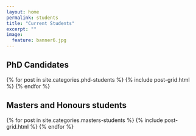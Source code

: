 ```yaml
---
layout: home
permalink: students
title: "Current Students"
excerpt: ""
image:
  feature: banner6.jpg
---
```

<h2 class="post-title">PhD Candidates</h2>
<div class="tiles">
{% for post in site.categories.phd-students %}
	{% include post-grid.html %}
{% endfor %}
</div><!-- /.tiles -->

<h2 class="post-title">Masters and Honours students</h2>
<div class="tiles">
{% for post in site.categories.masters-students %}
	{% include post-grid.html %}
{% endfor %}
</div><!-- /.tiles -->
